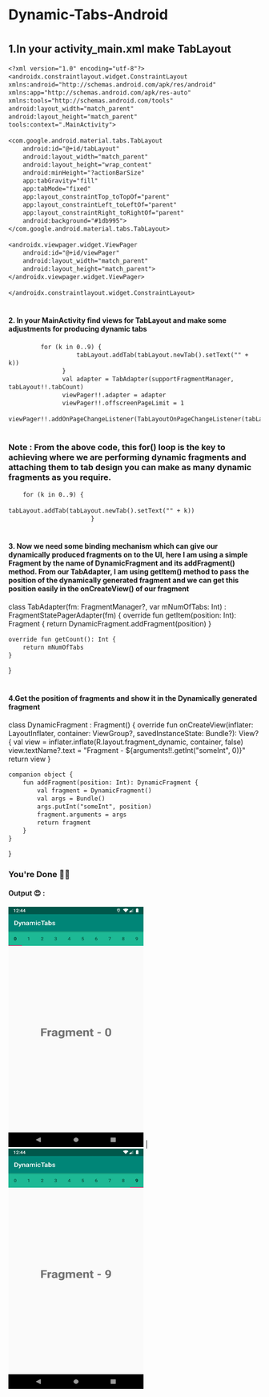 # Dynamic-Tabs-Android
#
## 1.In your activity_main.xml make TabLayout
    <?xml version="1.0" encoding="utf-8"?>
    <androidx.constraintlayout.widget.ConstraintLayout 
    xmlns:android="http://schemas.android.com/apk/res/android"
    xmlns:app="http://schemas.android.com/apk/res-auto"
    xmlns:tools="http://schemas.android.com/tools"
    android:layout_width="match_parent"
    android:layout_height="match_parent"
    tools:context=".MainActivity">

    <com.google.android.material.tabs.TabLayout
        android:id="@+id/tabLayout"
        android:layout_width="match_parent"
        android:layout_height="wrap_content"
        android:minHeight="?actionBarSize"
        app:tabGravity="fill"
        app:tabMode="fixed"
        app:layout_constraintTop_toTopOf="parent"
        app:layout_constraintLeft_toLeftOf="parent"
        app:layout_constraintRight_toRightOf="parent"
        android:background="#1db995">
    </com.google.android.material.tabs.TabLayout>

    <androidx.viewpager.widget.ViewPager
        android:id="@+id/viewPager"
        android:layout_width="match_parent"
        android:layout_height="match_parent">
    </androidx.viewpager.widget.ViewPager>
    
    </androidx.constraintlayout.widget.ConstraintLayout>

#
#### 2. In your MainActivity find views for TabLayout and make some adjustments for producing dynamic tabs

             for (k in 0..9) {
                       tabLayout.addTab(tabLayout.newTab().setText("" + k))
                   }
                   val adapter = TabAdapter(supportFragmentManager, tabLayout!!.tabCount)
                   viewPager!!.adapter = adapter
                   viewPager!!.offscreenPageLimit = 1
                   viewPager!!.addOnPageChangeListener(TabLayoutOnPageChangeListener(tabLayout))

#
### Note : From the above code, this for() loop is the key to achieving where we are performing dynamic fragments and attaching them to tab design you can make as many dynamic fragments as you require.

        for (k in 0..9) {
                               tabLayout.addTab(tabLayout.newTab().setText("" + k))
                           }
                
#
#### 3. Now we need some binding mechanism which can give our dynamically produced fragments on to the UI, here I am using a simple Fragment by the name of DynamicFragment and its addFragment() method. From our TabAdapter, I am using getItem() method to pass the position of the dynamically generated fragment and we can get this position easily in the onCreateView() of our fragment


class TabAdapter(fm: FragmentManager?, var mNumOfTabs: Int) : FragmentStatePagerAdapter(fm) {
    override fun getItem(position: Int): Fragment {
        return DynamicFragment.addFragment(position)
    }

    override fun getCount(): Int {
        return mNumOfTabs
    }

}
        
#
#### 4.Get the position of fragments and show it in the Dynamically generated fragment


class DynamicFragment : Fragment() {
    override fun onCreateView(inflater: LayoutInflater, container: ViewGroup?, savedInstanceState: Bundle?): View? {
        val view = inflater.inflate(R.layout.fragment_dynamic, container, false)
        view.textName?.text = "Fragment - ${arguments!!.getInt("someInt", 0)}"
        return view
    }

    companion object {
        fun addFragment(position: Int): DynamicFragment {
            val fragment = DynamicFragment()
            val args = Bundle()
            args.putInt("someInt", position)
            fragment.arguments = args
            return fragment
        }
    }
}
            
### You're Done 🤘💃 




#### Output 😍 :
<img src="https://github.com/Alfaizkhan/Dynamic-Tabs-Android/blob/master/images/frg1.png" width="270" height="480"> | <img src="https://github.com/Alfaizkhan/Dynamic-Tabs-Android/blob/master/images/frg2.png" width="270" height="480">
